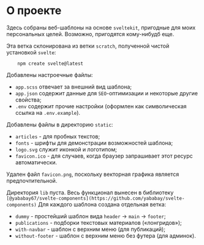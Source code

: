 # О проекте

Здесь собраны веб-шаблоны на основе `sveltekit`, пригодные для моих персональных целей. 
Возможно, пригодятся кому-нибудб еще.

Эта ветка склонирована из ветки `scratch`, полученной чистой установкой `svelte`:

```
    npm create svelte@latest
```

Добавлены настроечные файлы:

* `app.scss` отвечает за внешний вид шаблона;
* `app.json` содержит данные для `SEO`-оптимизации и некоторые другие свойства;
* `.env` содержит прочие настройки (оформлен как символическая ссылка на `.env.example`).

Добавлены файлы в директорию `static`:

* `articles` - для пробных текстов;
* `fonts` - шрифты для демонстрации возможностей шаблона;
* `logo.svg` служит иконкой и логотипом;
* `favicon.ico` - для случаев, когда браузер запрашивает этот ресурс автоматически.

Удален файл `favicon.png`, поскольку векторная графика является предпочтительной.

Директория `lib` пуста. Весь функционал вынесен в библиотеку 
`[@yababay67/svelte-components](https://github.com/yababay/svelte-components)`
Для каждого шаблона создана отдельная ветка:

* `dummy` - простейший шаблон вида `header` → `main` → `footer`;
* `publications` - подборки текстовых материалов («лонгридов»);
* `with-navbar` -  шаблон с верхним меню (для публикаций);
* `without-footer` -  шаблон с верхним меню без футера (для админок).

